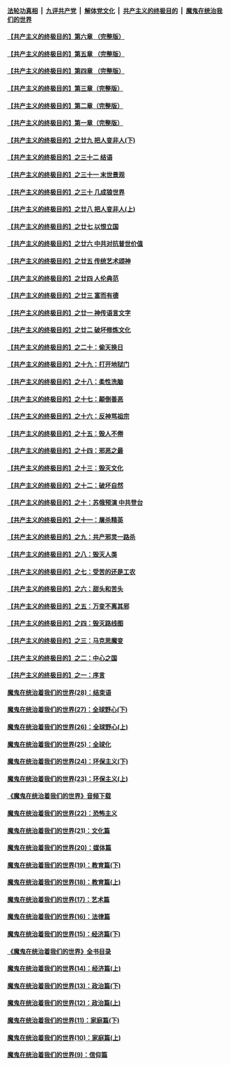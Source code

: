 ####  [法轮功真相](../../../../basic/blob/master/README.md?t=10020013) &nbsp;|&nbsp; [九评共产党](../../../../9ping.md/blob/master/README.md?t=10020013) &nbsp;|&nbsp; [解体党文化](../../../../jtdwh.md/blob/master/README.md?t=10020013)  &nbsp;|&nbsp; [共产主义的终极目的](../../../../gczydzjmd.md/blob/master/README.md?t=10020013) &nbsp;|&nbsp; [魔鬼在统治我们的世界](../../../../mgztzwmdsj.md/blob/master/README.md?t=10020013) 

#### [【共产主义的终极目的】第六章 （完整版）](../pages/nsc422/n11428913.md?t=10020013) 

#### [【共产主义的终极目的】第五章 （完整版）](../pages/nsc422/n11428912.md?t=10020013) 

#### [【共产主义的终极目的】第四章 （完整版）](../pages/nsc422/n11428907.md?t=10020013) 

#### [【共产主义的终极目的】第三章（完整版）](../pages/nsc422/n11428848.md?t=10020013) 

#### [【共产主义的终极目的】第二章（完整版）](../pages/nsc422/n11428831.md?t=10020013) 

#### [【共产主义的终极目的】第一章（完整版）](../pages/nsc422/n11417651.md?t=10020013) 

#### [【共产主义的终极目的】之廿九 把人变非人(下)](../pages/nsc422/n11344140.md?t=10020013) 

#### [【共产主义的终极目的】之三十二 结语](../pages/nsc422/n11360535.md?t=10020013) 

#### [【共产主义的终极目的】之三十一 末世景观](../pages/nsc422/n11351129.md?t=10020013) 

#### [【共产主义的终极目的】之三十 几成狼世界](../pages/nsc422/n11348280.md?t=10020013) 

#### [【共产主义的终极目的】之廿八 把人变非人(上)](../pages/nsc422/n11340492.md?t=10020013) 

#### [【共产主义的终极目的】之廿七 以恨立国](../pages/nsc422/n11336944.md?t=10020013) 

#### [【共产主义的终极目的】之廿六 中共对抗普世价值](../pages/nsc422/n11324785.md?t=10020013) 

#### [【共产主义的终极目的】之廿五 传统艺术颂神](../pages/nsc422/n11296396.md?t=10020013) 

#### [【共产主义的终极目的】之廿四 人伦典范](../pages/nsc422/n11296397.md?t=10020013) 

#### [【共产主义的终极目的】之廿三 富而有德](../pages/nsc422/n11283598.md?t=10020013) 

#### [【共产主义的终极目的】之廿一 神传语言文字](../pages/nsc422/n11263265.md?t=10020013) 

#### [【共产主义的终极目的】之廿二 破坏修炼文化](../pages/nsc422/n11245728.md?t=10020013) 

#### [【共产主义的终极目的】之二十：偷天换日](../pages/nsc422/n11238846.md?t=10020013) 

#### [【共产主义的终极目的】之十九：打开地狱门](../pages/nsc422/n11206376.md?t=10020013) 

#### [【共产主义的终极目的】之十八：柔性洗脑](../pages/nsc422/n11199994.md?t=10020013) 

#### [【共产主义的终极目的】之十七：颠倒善恶](../pages/nsc422/n11179782.md?t=10020013) 

#### [【共产主义的终极目的】之十六：反神骂祖宗](../pages/nsc422/n11166798.md?t=10020013) 

#### [【共产主义的终极目的】之十五：毁人不倦](../pages/nsc422/n11166792.md?t=10020013) 

#### [【共产主义的终极目的】之十四：邪恶之最](../pages/nsc422/n11150249.md?t=10020013) 

#### [【共产主义的终极目的】之十三：毁灭文化](../pages/nsc422/n11135227.md?t=10020013) 

#### [【共产主义的终极目的】之十二：破坏自然](../pages/nsc422/n11135214.md?t=10020013) 

#### [【共产主义的终极目的】之十：苏俄预演 中共登台](../pages/nsc422/n11118424.md?t=10020013) 

#### [【共产主义的终极目的】之十一：屠杀精英](../pages/nsc422/n11118442.md?t=10020013) 

#### [【共产主义的终极目的】之九：共产邪灵一路杀](../pages/nsc422/n11114139.md?t=10020013) 

#### [【共产主义的终极目的】之八：毁灭人类](../pages/nsc422/n11108503.md?t=10020013) 

#### [【共产主义的终极目的】之七：受苦的还是工农](../pages/nsc422/n11101809.md?t=10020013) 

#### [【共产主义的终极目的】之六：甜头和苦头](../pages/nsc422/n11096971.md?t=10020013) 

#### [【共产主义的终极目的】之五：万变不离其邪](../pages/nsc422/n11091285.md?t=10020013) 

#### [【共产主义的终极目的】之四：毁灭路线图](../pages/nsc422/n11086284.md?t=10020013) 

#### [【共产主义的终极目的】之三：马克思魔变](../pages/nsc422/n11061941.md?t=10020013) 

#### [【共产主义的终极目的】之二：中心之国](../pages/nsc422/n11047728.md?t=10020013) 

#### [【共产主义的终极目的】之一：序言](../pages/nsc422/n11086077.md?t=10020013) 

#### [魔鬼在统治着我们的世界(28)：结束语](../pages/nsc422/n10936246.md?t=10020013) 

#### [魔鬼在统治着我们的世界(27)：全球野心(下)](../pages/nsc422/n10928319.md?t=10020013) 

#### [魔鬼在统治着我们的世界(26)：全球野心(上)](../pages/nsc422/n10900318.md?t=10020013) 

#### [魔鬼在统治着我们的世界(25)：全球化](../pages/nsc422/n10788205.md?t=10020013) 

#### [魔鬼在统治着我们的世界(24)：环保主义(下)](../pages/nsc422/n10695307.md?t=10020013) 

#### [魔鬼在统治着我们的世界(23)：环保主义(上)](../pages/nsc422/n10688613.md?t=10020013) 

#### [《魔鬼在统治着我们的世界》音频下载](../pages/nsc422/n10635553.md?t=10020013) 

#### [魔鬼在统治着我们的世界(22)：恐怖主义](../pages/nsc422/n10614727.md?t=10020013) 

#### [魔鬼在统治着我们的世界(21)：文化篇](../pages/nsc422/n10597706.md?t=10020013) 

#### [魔鬼在统治着我们的世界(20)：媒体篇](../pages/nsc422/n10586579.md?t=10020013) 

#### [魔鬼在统治着我们的世界(19)：教育篇(下)](../pages/nsc422/n10564808.md?t=10020013) 

#### [魔鬼在统治着我们的世界(18)：教育篇(上)](../pages/nsc422/n10526970.md?t=10020013) 

#### [魔鬼在统治着我们的世界(17)：艺术篇](../pages/nsc422/n10499093.md?t=10020013) 

#### [魔鬼在统治着我们的世界(16)：法律篇](../pages/nsc422/n10485969.md?t=10020013) 

#### [魔鬼在统治着我们的世界(15)：经济篇(下)](../pages/nsc422/n10469975.md?t=10020013) 

#### [《魔鬼在统治着我们的世界》全书目录](../pages/nsc422/n10464261.md?t=10020013) 

#### [魔鬼在统治着我们的世界(14)：经济篇(上)](../pages/nsc422/n10457370.md?t=10020013) 

#### [魔鬼在统治着我们的世界(13)：政治篇(下)](../pages/nsc422/n10448270.md?t=10020013) 

#### [魔鬼在统治着我们的世界(12)：政治篇(上)](../pages/nsc422/n10444576.md?t=10020013) 

#### [魔鬼在统治着我们的世界(11)：家庭篇(下)](../pages/nsc422/n10440961.md?t=10020013) 

#### [魔鬼在统治着我们的世界(10)：家庭篇(上)](../pages/nsc422/n10435448.md?t=10020013) 

#### [魔鬼在统治着我们的世界(9)：信仰篇](../pages/nsc422/n10432159.md?t=10020013) 

